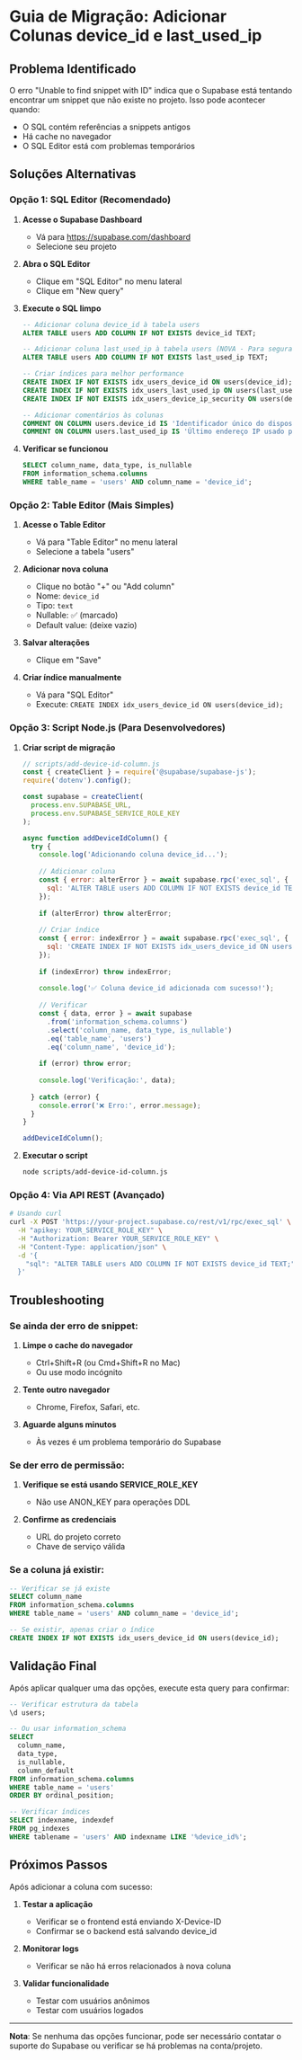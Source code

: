 # Guia de Migração: Adicionar Colunas device_id e last_used_ip

## Problema Identificado
O erro "Unable to find snippet with ID" indica que o Supabase está tentando encontrar um snippet que não existe no projeto. Isso pode acontecer quando:
- O SQL contém referências a snippets antigos
- Há cache no navegador
- O SQL Editor está com problemas temporários

## Soluções Alternativas

### Opção 1: SQL Editor (Recomendado)

1. **Acesse o Supabase Dashboard**
   - Vá para https://supabase.com/dashboard
   - Selecione seu projeto

2. **Abra o SQL Editor**
   - Clique em "SQL Editor" no menu lateral
   - Clique em "New query"

3. **Execute o SQL limpo**
   ```sql
   -- Adicionar coluna device_id à tabela users
   ALTER TABLE users ADD COLUMN IF NOT EXISTS device_id TEXT;
   
   -- Adicionar coluna last_used_ip à tabela users (NOVA - Para segurança avançada)
   ALTER TABLE users ADD COLUMN IF NOT EXISTS last_used_ip TEXT;
   
   -- Criar índices para melhor performance
   CREATE INDEX IF NOT EXISTS idx_users_device_id ON users(device_id);
   CREATE INDEX IF NOT EXISTS idx_users_last_used_ip ON users(last_used_ip);
   CREATE INDEX IF NOT EXISTS idx_users_device_ip_security ON users(device_id, last_used_ip);
   
   -- Adicionar comentários às colunas
   COMMENT ON COLUMN users.device_id IS 'Identificador único do dispositivo para usuários anônimos';
   COMMENT ON COLUMN users.last_used_ip IS 'Último endereço IP usado pelo usuário para verificação de segurança contra abusos';
   ```

4. **Verificar se funcionou**
   ```sql
   SELECT column_name, data_type, is_nullable 
   FROM information_schema.columns 
   WHERE table_name = 'users' AND column_name = 'device_id';
   ```

### Opção 2: Table Editor (Mais Simples)

1. **Acesse o Table Editor**
   - Vá para "Table Editor" no menu lateral
   - Selecione a tabela "users"

2. **Adicionar nova coluna**
   - Clique no botão "+" ou "Add column"
   - Nome: `device_id`
   - Tipo: `text`
   - Nullable: ✅ (marcado)
   - Default value: (deixe vazio)

3. **Salvar alterações**
   - Clique em "Save"

4. **Criar índice manualmente**
   - Vá para "SQL Editor"
   - Execute: `CREATE INDEX idx_users_device_id ON users(device_id);`

### Opção 3: Script Node.js (Para Desenvolvedores)

1. **Criar script de migração**
   ```javascript
   // scripts/add-device-id-column.js
   const { createClient } = require('@supabase/supabase-js');
   require('dotenv').config();
   
   const supabase = createClient(
     process.env.SUPABASE_URL,
     process.env.SUPABASE_SERVICE_ROLE_KEY
   );
   
   async function addDeviceIdColumn() {
     try {
       console.log('Adicionando coluna device_id...');
       
       // Adicionar coluna
       const { error: alterError } = await supabase.rpc('exec_sql', {
         sql: 'ALTER TABLE users ADD COLUMN IF NOT EXISTS device_id TEXT;'
       });
       
       if (alterError) throw alterError;
       
       // Criar índice
       const { error: indexError } = await supabase.rpc('exec_sql', {
         sql: 'CREATE INDEX IF NOT EXISTS idx_users_device_id ON users(device_id);'
       });
       
       if (indexError) throw indexError;
       
       console.log('✅ Coluna device_id adicionada com sucesso!');
       
       // Verificar
       const { data, error } = await supabase
         .from('information_schema.columns')
         .select('column_name, data_type, is_nullable')
         .eq('table_name', 'users')
         .eq('column_name', 'device_id');
       
       if (error) throw error;
       
       console.log('Verificação:', data);
       
     } catch (error) {
       console.error('❌ Erro:', error.message);
     }
   }
   
   addDeviceIdColumn();
   ```

2. **Executar o script**
   ```bash
   node scripts/add-device-id-column.js
   ```

### Opção 4: Via API REST (Avançado)

```bash
# Usando curl
curl -X POST 'https://your-project.supabase.co/rest/v1/rpc/exec_sql' \
  -H "apikey: YOUR_SERVICE_ROLE_KEY" \
  -H "Authorization: Bearer YOUR_SERVICE_ROLE_KEY" \
  -H "Content-Type: application/json" \
  -d '{
    "sql": "ALTER TABLE users ADD COLUMN IF NOT EXISTS device_id TEXT;"
  }'
```

## Troubleshooting

### Se ainda der erro de snippet:
1. **Limpe o cache do navegador**
   - Ctrl+Shift+R (ou Cmd+Shift+R no Mac)
   - Ou use modo incógnito

2. **Tente outro navegador**
   - Chrome, Firefox, Safari, etc.

3. **Aguarde alguns minutos**
   - Às vezes é um problema temporário do Supabase

### Se der erro de permissão:
1. **Verifique se está usando SERVICE_ROLE_KEY**
   - Não use ANON_KEY para operações DDL

2. **Confirme as credenciais**
   - URL do projeto correto
   - Chave de serviço válida

### Se a coluna já existir:
```sql
-- Verificar se já existe
SELECT column_name 
FROM information_schema.columns 
WHERE table_name = 'users' AND column_name = 'device_id';

-- Se existir, apenas criar o índice
CREATE INDEX IF NOT EXISTS idx_users_device_id ON users(device_id);
```

## Validação Final

Após aplicar qualquer uma das opções, execute esta query para confirmar:

```sql
-- Verificar estrutura da tabela
\d users;

-- Ou usar information_schema
SELECT 
  column_name,
  data_type,
  is_nullable,
  column_default
FROM information_schema.columns 
WHERE table_name = 'users' 
ORDER BY ordinal_position;

-- Verificar índices
SELECT indexname, indexdef 
FROM pg_indexes 
WHERE tablename = 'users' AND indexname LIKE '%device_id%';
```

## Próximos Passos

Após adicionar a coluna com sucesso:

1. **Testar a aplicação**
   - Verificar se o frontend está enviando X-Device-ID
   - Confirmar se o backend está salvando device_id

2. **Monitorar logs**
   - Verificar se não há erros relacionados à nova coluna

3. **Validar funcionalidade**
   - Testar com usuários anônimos
   - Testar com usuários logados

---

**Nota**: Se nenhuma das opções funcionar, pode ser necessário contatar o suporte do Supabase ou verificar se há problemas na conta/projeto.